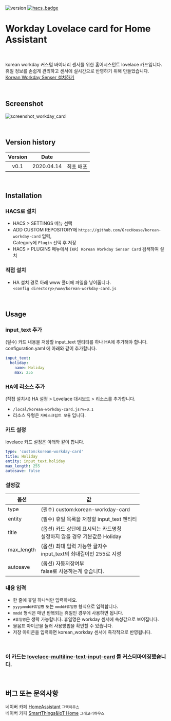 ![version](https://img.shields.io/badge/version-0.1-blue)
[![hacs_badge](https://img.shields.io/badge/HACS-Custom-orange.svg)](https://github.com/custom-components/hacs)

# Workday Lovelace card for Home Assistant

<br>

korean workday 커스텀 바이너리 센서를 위한 홈어시스턴트 lovelace 카드입니다.\
휴일 정보를 손쉽게 관리하고 센서에 실시간으로 반영하기 위해 만들었습니다.\
[Korean Workday Senser 설치하기](https://github.com/GrecHouse/korean_workday)

<br>

## Screenshot

![screenshot_workday_card](https://user-images.githubusercontent.com/49514473/79179537-cff36e80-7e42-11ea-8214-f42edbbc5703.png)

<br>

## Version history
| Version | Date        |               |
| :-----: | :---------: | ------------- |
| v0.1    | 2020.04.14  | 최초 배포 |

<br>

## Installation

### HACS로 설치
- HACS > SETTINGS 메뉴 선택
- ADD CUSTOM REPOSITORY에 `https://github.com/GrecHouse/korean-workday-card` 입력, \
  Category에 `Plugin` 선택 후 저장
- HACS > PLUGINS 메뉴에서 `[KR] Korean Workday Sensor Card` 검색하여 설치

### 직접 설치
- HA 설치 경로 아래 www 폴더에 파일을 넣어줍니다.\
`<config directory>/www/korean-workday-card.js`

<br>

## Usage

### input_text 추가

(필수) 카드 내용을 저장할 input_text 엔티티를 하나 HA에 추가해야 합니다.\
configuration.yaml 에 아래와 같이 추가합니다.

```yaml
input_text:
  holiday:
    name: Holiday
    max: 255
```

###  HA에 리소스 추가
(직접 설치시) HA 설정 > Lovelace 대시보드 > 리소스를 추가합니다.
- `/local/korean-workday-card.js?v=0.1`
- 리소스 유형은 `자바스크립트 모듈` 입니다.

### 카드 설정
lovelace 카드 설정은 아래와 같이 합니다.
```yaml
type: 'custom:korean-workday-card'
title: Holiday
entity: input_text.holiday
max_length: 255
autosave: false
```

### 설정값

|옵션|값|
|--|--|
|type| (필수) custom:korean-workday-card |
|entity| (필수) 휴일 목록을 저장할 input_text 엔티티 |
|title| (옵션) 카드 상단에 표시되는 카드명칭<br>설정하지 않을 경우 기본값은 Holiday |
|max_length| (옵션) 최대 입력 가능한 글자수<br>input_text의 최대길이인 255로 지정 |
|autosave| (옵션) 자동저장여부<br>false로 사용하는게 좋습니다.|


### 내용 입력

- 한 줄에 휴일 하나씩만 입력하세요.
- `yyyymmdd#휴일명` 또는 `mmdd#휴일명` 형식으로 입력합니다.
- `mmdd` 형식은 매년 반복되는 휴일인 경우에 사용하면 됩니다.
- `#휴일명`은 생략 가능합니다. 휴일명은 workday 센서에 속성값으로 보여집니다.
- 물음표 아이콘을 눌러 사용방법을 확인할 수 있습니다.
- 저장 아이콘을 입력하면 korean_workday 센서에 즉각적으로 반영됩니다.

<br>

### 이 카드는 [lovelace-multiline-text-input-card](https://github.com/faeibson/lovelace-multiline-text-input-card) 를 커스터마이징했습니다.

<br>

## 버그 또는 문의사항
네이버 카페 [HomeAssistant](https://cafe.naver.com/koreassistant/) `그렉하우스` \
네이버 카페 [SmartThings&IoT Home](https://cafe.naver.com/stsmarthome/) `그레고리하우스`

